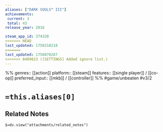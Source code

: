 ```yaml
---
aliases: ["DARK SOULS™ III"]
achievements:
 current: 3
 total: 43
release_year: 2016

steam_app_id: 374320
<<<<<<< HEAD
last_updated: 1750218210
=======
last_updated: 1750870287
>>>>>>> 8409623 ([SETTINGS] Added ignore list.)
---
```

%%
genres:: [[action]]
platform:: [[steam]]
features:: [[single player]] / [[co-op]]
preferred_input:: [[mkb]] / [[controller]]
%%
#game/unbeaten
#v3/2

# `=this.aliases[0]`
## Related Notes
`$=dv.view("attachments/related_notes")`